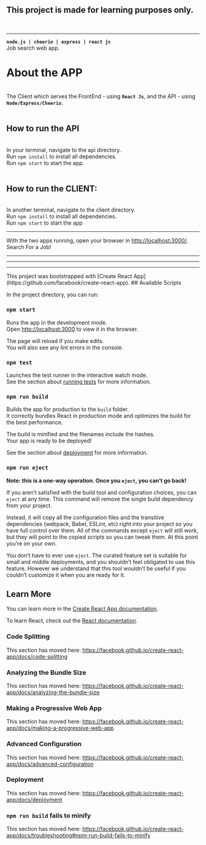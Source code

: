 <h2>This project is made for learning purposes only.</h2><br />
<hr/>
<code><b>node.js | cheerio | express | react js</b></code><br />
Job search web app. <br />
<h1>About the APP</h1><br
There are two separated apps. <br/>
The Client which serves the FrontEnd - using <b><code>React Js</code></b>, and the API - using <b><code>Node/Express/Cheerio</code></b>.<br/><br/>
<h2>How to run the API</h2><br/>
In your terminal, navigate to the api directory.<br/>
Run <code>npm install</code> to install all dependencies.<br/>
Run <code>npm start</code> to start the app.<br/><br/>
<h2>How to run the CLIENT:</h2><br/>
In another terminal, navigate to the client directory.<br/>
Run <code>npm install</code> to install all dependencies.<br/>
Run <code>npm start</code> to start the app<br/>
<hr/>
With the two apps running, open your browser in <a href="http://localhost:3000/">http://localhost:3000/</a>.<br/>
Search For a Job!<br/>
<hr/>
<hr/>
<hr/>
This project was bootstrapped with [Create React App](https://github.com/facebook/create-react-app).
## Available Scripts

In the project directory, you can run:

### `npm start`

Runs the app in the development mode.<br />
Open [http://localhost:3000](http://localhost:3000) to view it in the browser.

The page will reload if you make edits.<br />
You will also see any lint errors in the console.

### `npm test`

Launches the test runner in the interactive watch mode.<br />
See the section about [running tests](https://facebook.github.io/create-react-app/docs/running-tests) for more information.

### `npm run build`

Builds the app for production to the `build` folder.<br />
It correctly bundles React in production mode and optimizes the build for the best performance.

The build is minified and the filenames include the hashes.<br />
Your app is ready to be deployed!

See the section about [deployment](https://facebook.github.io/create-react-app/docs/deployment) for more information.

### `npm run eject`

**Note: this is a one-way operation. Once you `eject`, you can’t go back!**

If you aren’t satisfied with the build tool and configuration choices, you can `eject` at any time. This command will remove the single build dependency from your project.

Instead, it will copy all the configuration files and the transitive dependencies (webpack, Babel, ESLint, etc) right into your project so you have full control over them. All of the commands except `eject` will still work, but they will point to the copied scripts so you can tweak them. At this point you’re on your own.

You don’t have to ever use `eject`. The curated feature set is suitable for small and middle deployments, and you shouldn’t feel obligated to use this feature. However we understand that this tool wouldn’t be useful if you couldn’t customize it when you are ready for it.

## Learn More

You can learn more in the [Create React App documentation](https://facebook.github.io/create-react-app/docs/getting-started).

To learn React, check out the [React documentation](https://reactjs.org/).

### Code Splitting

This section has moved here: https://facebook.github.io/create-react-app/docs/code-splitting

### Analyzing the Bundle Size

This section has moved here: https://facebook.github.io/create-react-app/docs/analyzing-the-bundle-size

### Making a Progressive Web App

This section has moved here: https://facebook.github.io/create-react-app/docs/making-a-progressive-web-app

### Advanced Configuration

This section has moved here: https://facebook.github.io/create-react-app/docs/advanced-configuration

### Deployment

This section has moved here: https://facebook.github.io/create-react-app/docs/deployment

### `npm run build` fails to minify

This section has moved here: https://facebook.github.io/create-react-app/docs/troubleshooting#npm-run-build-fails-to-minify
